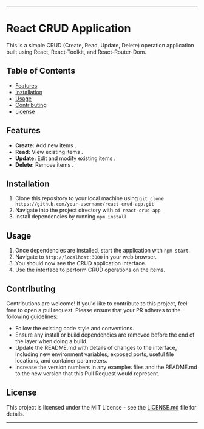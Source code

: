 
---

# React CRUD Application

This is a simple CRUD (Create, Read, Update, Delete) operation application built using React, React-Toolkit, and React-Router-Dom.

## Table of Contents
- [Features](#features)
- [Installation](#installation)
- [Usage](#usage)
- [Contributing](#contributing)
- [License](#license)

## Features
- **Create:** Add new items .
- **Read:** View existing items .
- **Update:** Edit and modify existing items .
- **Delete:** Remove items .

## Installation
1. Clone this repository to your local machine using `git clone https://github.com/your-username/react-crud-app.git`
2. Navigate into the project directory with `cd react-crud-app`
3. Install dependencies by running `npm install`

## Usage
1. Once dependencies are installed, start the application with `npm start`.
2. Navigate to `http://localhost:3000` in your web browser.
3. You should now see the CRUD application interface.
4. Use the interface to perform CRUD operations on the items.

## Contributing
Contributions are welcome! If you'd like to contribute to this project, feel free to open a pull request. Please ensure that your PR adheres to the following guidelines:
- Follow the existing code style and conventions.
- Ensure any install or build dependencies are removed before the end of the layer when doing a build.
- Update the README.md with details of changes to the interface, including new environment variables, exposed ports, useful file locations, and container parameters.
- Increase the version numbers in any examples files and the README.md to the new version that this Pull Request would represent. 

## License
This project is licensed under the MIT License - see the [LICENSE.md](LICENSE.md) file for details.

---
